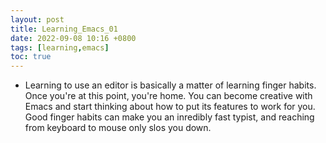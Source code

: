 ```yaml
---
layout: post
title: Learning_Emacs_01
date: 2022-09-08 10:16 +0800
tags: [learning,emacs]
toc: true
---
```


- Learning to use an editor is basically a matter of learning finger habits. Once you're at this point, you're home. You can become creative with Emacs and start thinking about how to put its features to work for you. Good finger habits can make you an inredibly fast typist, and reaching from keyboard to mouse only slos you down.



